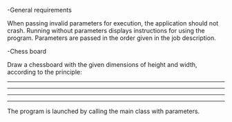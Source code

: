 -General requirements

When passing invalid parameters for execution, the application should not crash.
Running without parameters displays instructions for using the program.
Parameters are passed in the order given in the job description.

-Chess board

Draw a chessboard with the given dimensions of height and width, according to the principle:
* * * * *
* * * * *
* * * * *
* * * * *

The program is launched by calling the main class with parameters.